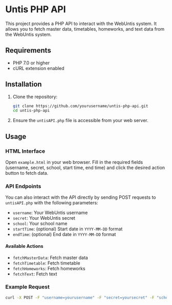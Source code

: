 # Untis PHP API

This project provides a PHP API to interact with the WebUntis system. It allows you to fetch master data, timetables, homeworks, and text data from the WebUntis system.

## Requirements

- PHP 7.0 or higher
- cURL extension enabled

## Installation

1. Clone the repository:
    ```sh
    git clone https://github.com/yourusername/untis-php-api.git
    cd untis-php-api
    ```

2. Ensure the `untisAPI.php` file is accessible from your web server.

## Usage

### HTML Interface

Open `example.html` in your web browser. Fill in the required fields (username, secret, school, start time, end time) and click the desired action button to fetch data.

### API Endpoints

You can also interact with the API directly by sending POST requests to `untisAPI.php` with the following parameters:

- `username`: Your WebUntis username
- `secret`: Your WebUntis secret
- `school`: Your school name
- `startTime`: (optional) Start date in `YYYY-MM-DD` format
- `endTime`: (optional) End date in `YYYY-MM-DD` format

#### Available Actions

- `fetchMasterData`: Fetch master data
- `fetchTimetable`: Fetch timetable
- `fetchHomeworks`: Fetch homeworks
- `fetchText`: Fetch text

### Example Request

```sh
curl -X POST -F "username=yourusername" -F "secret=yoursecret" -F "school=yourschool" -F "startTime=2023-01-01" -F "endTime=2023-01-07" "http://yourserver/untisAPI.php?action=fetchTimetable"